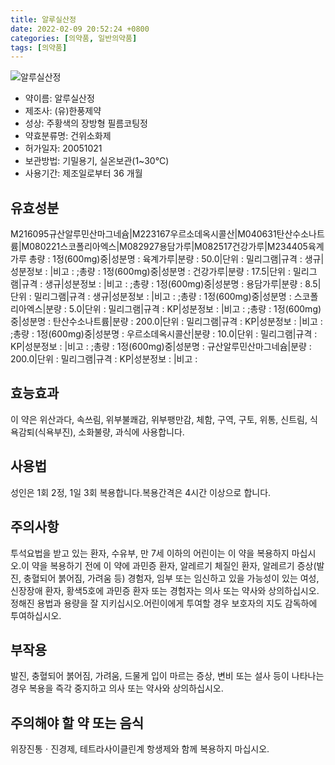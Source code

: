 ```yaml
---
title: 알루실산정
date: 2022-02-09 20:52:24 +0800
categories: [의약품, 일반의약품]
tags: [의약품]
---
```

![알루실산정](https://nedrug.mfds.go.kr/pbp/cmn/itemImageDownload/147428288104000064)

- 약이름: 알루실산정
- 제조사: (유)한풍제약
- 성상: 주황색의 장방형 필름코팅정
- 약효분류명: 건위소화제
- 허가일자: 20051021
- 보관방법: 기밀용기, 실온보관(1~30℃)
- 사용기간: 제조일로부터 36 개월
## 유효성분
M216095규산알루민산마그네슘|M223167우르소데옥시콜산|M040631탄산수소나트륨|M080221스코폴리아엑스|M082927용담가루|M082517건강가루|M234405육계가루
총량 : 1정(600mg)중|성분명 : 육계가루|분량 : 50.0|단위 : 밀리그램|규격 : 생규|성분정보 : |비고 : ;총량 : 1정(600mg)중|성분명 : 건강가루|분량 : 17.5|단위 : 밀리그램|규격 : 생규|성분정보 : |비고 : ;총량 : 1정(600mg)중|성분명 : 용담가루|분량 : 8.5|단위 : 밀리그램|규격 : 생규|성분정보 : |비고 : ;총량 : 1정(600mg)중|성분명 : 스코폴리아엑스|분량 : 5.0|단위 : 밀리그램|규격 : KP|성분정보 : |비고 : ;총량 : 1정(600mg)중|성분명 : 탄산수소나트륨|분량 : 200.0|단위 : 밀리그램|규격 : KP|성분정보 : |비고 : ;총량 : 1정(600mg)중|성분명 : 우르소데옥시콜산|분량 : 10.0|단위 : 밀리그램|규격 : KP|성분정보 : |비고 : ;총량 : 1정(600mg)중|성분명 : 규산알루민산마그네슘|분량 : 200.0|단위 : 밀리그램|규격 : KP|성분정보 : |비고 :
## 효능효과
이 약은 위산과다, 속쓰림, 위부불쾌감, 위부팽만감, 체함, 구역, 구토, 위통, 신트림, 식욕감퇴(식욕부진), 소화불량, 과식에 사용합니다.
## 사용법
성인은 1회 2정, 1일 3회 복용합니다.복용간격은 4시간 이상으로 합니다.
## 주의사항
투석요법을 받고 있는 환자, 수유부, 만 7세 이하의 어린이는 이 약을 복용하지 마십시오.이 약을 복용하기 전에 이 약에 과민증 환자, 알레르기 체질인 환자, 알레르기 증상(발진, 충혈되어 붉어짐, 가려움 등) 경험자, 임부 또는 임신하고 있을 가능성이 있는 여성, 신장장애 환자, 황색5호에 과민증 환자 또는 경험자는 의사 또는 약사와 상의하십시오.정해진 용법과 용량을 잘 지키십시오.어린이에게 투여할 경우 보호자의 지도 감독하에 투여하십시오.
## 부작용
발진, 충혈되어 붉어짐, 가려움, 드물게 입이 마르는 증상, 변비 또는 설사 등이 나타나는 경우 복용을 즉각 중지하고 의사 또는 약사와 상의하십시오.
## 주의해야 할 약 또는 음식
위장진통ㆍ진경제, 테트라사이클린계 항생제와 함께 복용하지 마십시오.
